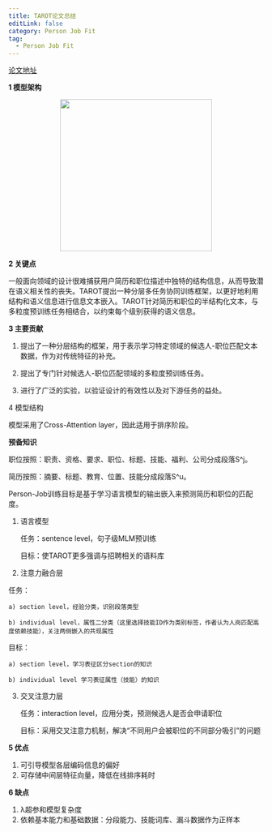 ```yaml
---
title: TAROT论文总结
editLink: false
category: Person Job Fit
tag:
  - Person Job Fit
---
```


[论文地址](https://readpaper.com/pdf-annotate/note?pdfId=4846507463729479681&noteId=2621391334548210432)

**1 模型架构**

<div align="center">
  <img src="/images/TAROT架构图.png" height="300" wight="350">
</div>

**2 关键点**

一般面向领域的设计很难捕获用户简历和职位描述中独特的结构信息，从而导致潜在语义相关性的丧失。TAROT提出一种分层多任务协同训练框架，以更好地利用结构和语义信息进行信息文本嵌入。TAROT针对简历和职位的半结构化文本，与多粒度预训练任务相结合，以约束每个级别获得的语义信息。

**3 主要贡献**

1. 提出了一种分层结构的框架，用于表示学习特定领域的候选人-职位匹配文本数据，作为对传统特征的补充。

2. 提出了专门针对候选人-职位匹配领域的多粒度预训练任务。

3. 进行了广泛的实验，以验证设计的有效性以及对下游任务的益处。

4 模型结构

模型采用了Cross-Attention layer，因此适用于排序阶段。

**预备知识**

职位按照：职责、资格、要求、职位、标题、技能、福利、公司分成段落S^j。

简历按照：摘要、标题、教育、位置、技能分成段落S^u。

Person-Job训练目标是基于学习语言模型的输出嵌入来预测简历和职位的匹配度。

1. 语言模型

    任务：sentence level，句子级MLM预训练

    目标：使TAROT更多强调与招聘相关的语料库

2. 注意力融合层

  任务：

    a) section level，经验分类，识别段落类型

    b) individual level，属性二分类（这里选择技能ID作为类别标签，作者认为人岗匹配高度依赖技能），关注两侧嵌入的共现属性

  目标：

    a) section level，学习表征区分section的知识

    b) individual level 学习表征属性（技能）的知识

3. 交叉注意力层
  
    任务：interaction level，应用分类，预测候选人是否会申请职位
    
    目标：采用交叉注意力机制，解决“不同用户会被职位的不同部分吸引”的问题

**5 优点**

1. 可引导模型各层编码信息的偏好
2. 可存储中间层特征向量，降低在线排序耗时

**6 缺点**

1. λ超参和模型复杂度
2. 依赖基本能力和基础数据：分段能力、技能词库、漏斗数据作为正样本